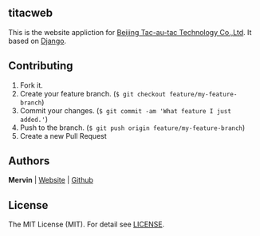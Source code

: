 ## titacweb
This is the website appliction for [Beijing Tac-au-tac Technology Co.,Ltd](http://www.titac.com.cn).
It based on [Django](http://www.djangoproject.com).

## Contributing

1. Fork it.
2. Create your feature branch. (`$ git checkout feature/my-feature-branch`)
3. Commit your changes. (`$ git commit -am 'What feature I just added.'`)
4. Push to the branch. (`$ git push origin feature/my-feature-branch`)
5. Create a new Pull Request

## Authors

**Mervin** | [Website](https://mervinz.me) | [Github](https://github.com/mofei2816) 

## License

The MIT License (MIT). For detail see [LICENSE](LICENSE).